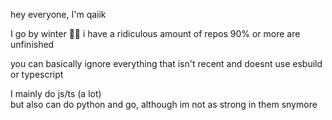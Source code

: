 <!-- Write your comments here 
<div align="center">  
  
  
  ![Typing SVG](https://readme-typing-svg.herokuapp.com?font=quicksand&color=FFFFFF&background=000000&center=true&vCenter=true&height=100&lines=I+am+qaiik.;Blooket+and+Betastar+hacker.)
  
  
  ![qaiik's GitHub stats](https://github-readme-stats.vercel.app/api?username=qaiik&theme=dark)
  
  
  ![GitHub Streak](https://github-readme-streak-stats.herokuapp.com?user=qaiik&theme=dark&hide_border=true&fire=DD6E25&background=000000&currStreakNum=DD0000)
  
  
  ![Top Langs](https://github-readme-stats.vercel.app/api/top-langs/?username=qaiik&langs_count=4&theme=dark)
</div>

-->

hey everyone, I'm qaiik 

I go by winter 🏳️‍⚧️
i have a ridiculous amount of repos
90% or more are unfinished

you can basically ignore everything that isn't recent and doesnt use esbuild or typescript

I mainly do js/ts (a lot)<br/> but also can do python and go, although im not as strong in them snymore 
